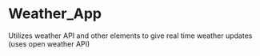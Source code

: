 # Weather_App
Utilizes weather API and other elements to give real time weather updates (uses open weather API)
